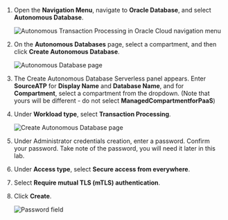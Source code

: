 <!--
    {
        "name":"Create an ATP instance",
        "description":"Create an ATP instance"
    }
-->
1.  Open the **Navigation Menu**, navigate to **Oracle Database**, and select **Autonomous Database**.

	![Autonomous Transaction Processing in Oracle Cloud navigation menu](https://oracle-livelabs.github.io/goldengate/ggs-common/adb/images/database-atp.png " ")

2.  On the **Autonomous Databases** page, select a compartment, and then click **Create Autonomous Database**.

    ![Autonomous Database page](https://oracle-livelabs.github.io/goldengate/ggs-common/adb/images/02-02-create-adb.png " ")

3. The Create Autonomous Database Serverless panel appears. Enter **SourceATP** for **Display Name** and **Database Name**, and for **Compartment**, select a compartment from the dropdown. (Note that yours will be different - do not select **ManagedCompartmentforPaaS**) 

4. Under **Workload type**, select **Transaction Processing**.

    ![Create Autonomous Database page](https://oracle-livelabs.github.io/goldengate/ggs-common/adb/images/02-05-deployment.png " ")

5.  Under Administrator credentials creation, enter a password. Confirm your password. Take note of the password, you will need it later in this lab.

6. Under **Access type**, select **Secure access from everywhere**.

7. Select **Require mutual TLS (mTLS) authentication**.

8. Click **Create**.

    ![Password field](https://oracle-livelabs.github.io/goldengate/ggs-common/adb/images/02-07-pw.png " ")